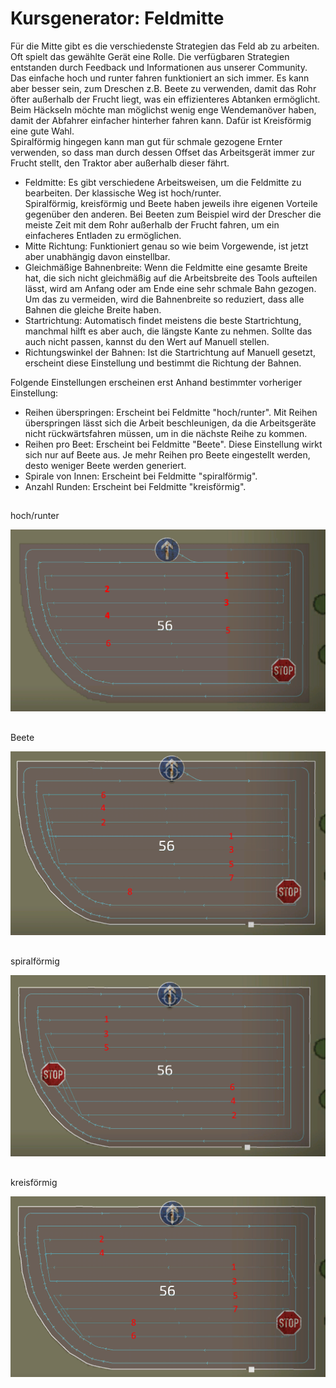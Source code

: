 # Kursgenerator: Feldmitte

  
Für die Mitte gibt es die verschiedenste Strategien das Feld ab zu arbeiten. Oft spielt das gewählte Gerät eine Rolle. Die verfügbaren Strategien entstanden durch Feedback und Informationen aus unserer Community.  
Das einfache hoch und runter fahren funktioniert an sich immer. Es kann aber besser sein, zum Dreschen z.B. Beete zu verwenden, damit das Rohr öfter außerhalb der Frucht liegt, was ein effizienteres Abtanken ermöglicht.  
Beim Häckseln möchte man möglichst wenig enge Wendemanöver haben, damit der Abfahrer einfacher hinterher fahren kann. Dafür ist Kreisförmig eine gute Wahl.  
Spiralförmig hingegen kann man gut für schmale gezogene Ernter verwenden, so dass man durch dessen Offset das Arbeitsgerät immer zur Frucht stellt, den Traktor aber außerhalb dieser fährt.  


  
- Feldmitte: Es gibt verschiedene Arbeitsweisen, um die Feldmitte zu bearbeiten. Der klassische Weg ist hoch/runter.  
Spiralförmig, kreisförmig und Beete haben jeweils ihre eigenen Vorteile gegenüber den anderen. Bei Beeten zum Beispiel wird der Drescher die meiste Zeit mit dem Rohr außerhalb der Frucht fahren, um ein einfacheres Entladen zu ermöglichen.  
- Mitte Richtung: Funktioniert genau so wie beim Vorgewende, ist jetzt aber unabhängig davon einstellbar.  
- Gleichmäßige Bahnenbreite: Wenn die Feldmitte eine gesamte Breite hat, die sich nicht gleichmäßig auf die Arbeitsbreite des Tools aufteilen lässt, wird am Anfang oder am Ende eine sehr schmale Bahn gezogen. Um das zu vermeiden, wird die Bahnenbreite so reduziert, dass alle Bahnen die gleiche Breite haben.  
- Startrichtung: Automatisch findet meistens die beste Startrichtung, manchmal hilft es aber auch, die längste Kante zu nehmen. Sollte das auch nicht passen, kannst du den Wert auf Manuell stellen.  
- Richtungswinkel der Bahnen: Ist die Startrichtung auf Manuell gesetzt, erscheint diese Einstellung und bestimmt die Richtung der Bahnen.  
  
Folgende Einstellungen erscheinen erst Anhand bestimmter vorheriger Einstellung:  
- Reihen überspringen: Erscheint bei Feldmitte "hoch/runter". Mit Reihen überspringen lässt sich die Arbeit beschleunigen, da die Arbeitsgeräte nicht rückwärtsfahren müssen, um in die nächste Reihe zu kommen.  
- Reihen pro Beet: Erscheint bei Feldmitte "Beete". Diese Einstellung wirkt sich nur auf Beete aus. Je mehr Reihen pro Beete eingestellt werden, desto weniger Beete werden generiert.  
- Spirale von Innen: Erscheint bei Feldmitte "spiralförmig".  
- Anzahl Runden: Erscheint bei Feldmitte "kreisförmig".  


## 
hoch/runter

![Image](../assets/images/updown_0_0_1024_591.png)

## 
Beete

![Image](../assets/images/lands_0_0_1024_599.png)

## 
spiralförmig

![Image](../assets/images/spiral_0_0_1024_590.png)

## 
kreisförmig

![Image](../assets/images/racetrack_0_0_1024_589.png)

